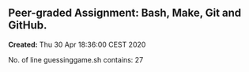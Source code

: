 ## Peer-graded Assignment: Bash, Make, Git and GitHub.

**Created:**
Thu 30 Apr 18:36:00 CEST 2020

No. of line guessinggame.sh contains:
27
